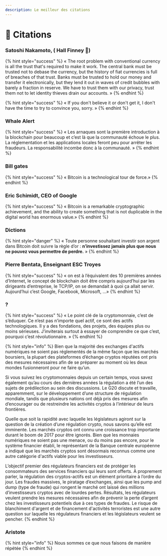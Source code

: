 ```yaml
---
description: Le meilleur des citations
---
```


# 📢 Citations

### Satoshi Nakamoto, ( Hall Finney 🤫)

{% hint style="success" %}
« The root problem with conventional currency is all the trust that's required to make it work. The central bank must be trusted not to debase the currency, but the history of fiat currencies is full of breaches of that trust. Banks must be trusted to hold our money and transfer it electronically, but they lend it out in waves of credit bubbles with barely a fraction in reserve. We have to trust them with our privacy, trust them not to let identity thieves drain our accounts. »
{% endhint %}

{% hint style="success" %}
« If you don't believe it or don't get it, I don't have the time to try to convince you, sorry. »
{% endhint %}

### Whale Alert

{% hint style="success" %}
« Les arnaques sont la première introduction à la blockchain pour beaucoup et c’est là que la communauté échoue le plus. La réglementation et les applications locales feront peu pour arrêter les fraudeurs. La responsabilité incombe donc à la communauté. »
{% endhint %}

### Bill gates

{% hint style="success" %}
« Bitcoin is a technological tour de force.»
{% endhint %}

### Eric Schimidt, CEO of Google

{% hint style="success" %}
« Bitcoin is a remarkable cryptographic achievement, and the ability to create something that is not duplicable in the digital world has enormous value.»
{% endhint %}

### Dictions

{% hint style="danger" %}
« Toute personne souhaitant investir son argent dans Bitcoin doit suivre la règle d’or : **n’investissez jamais plus que nous ne pouvez vous permettre de perdre.** »
{% endhint %}

### Pierre Bentata, Enseignant ESC Troyes

{% hint style="success" %}
« on est à l’équivalent des 10 premières années d’Internet, le concept de blockchain doit être compris aujourd’hui par les dirigeants d’entreprise, le TCP/IP, on se demandait à quoi ça allait servir. Aujourd’hui c’est Google, Facebook, Microsoft, …»
{% endhint %}

### ?

{% hint style="success" %}
« Le point clé de la cryptomonnaie, c’est de s’éduquer. Ce n’est pas n’importe quel actif, ce sont des actifs technologiques. Il y a des fondations, des projets, des équipes plus ou moins sérieuses. J’inviterais surtout à essayer de comprendre ce que c’est, pourquoi c’est révolutionnaire. »
{% endhint %}

{% hint style="info" %}
Bien que la majorité des exchanges d'actifs numériques ne soient pas réglementés de la même façon que les marchés boursiers, la plupart des plateformes d’échange cryptos réputées ont pris des mesures nécessaires afin de se préparer au moment où les deux mondes fusionneront pour ne faire qu’un.

Si vous suivez les cryptomonnaies depuis un certain temps, vous savez également qu’au cours des dernières années la régulation a été l’un des sujets de prédilection au sein des discussions. Le G20 discute et travaille, apparemment, sur le développement d’une structure de régulation mondiale, tandis que plusieurs nations ont déjà pris des mesures afin d’encourager ou de restreindre les activités cryptos à l’intérieur de leurs frontières.

Quelle que soit la rapidité avec laquelle les législateurs agiront sur la question de la création d’une régulation crypto, nous savons qu’elle est imminente. Les marchés cryptos ont connu une croissance trop importante durant le boom de 2017 pour être ignorés. Bien que les monnaies numériques ne soient pas une menace, ou du moins pas encore, pour le système financier établi, le représentant de la Banque centrale européenne a indiqué que les marchés cryptos sont désormais reconnus comme une autre catégorie d'actifs viable pour les investisseurs.

L’objectif premier des régulateurs financiers est de protéger les consommateurs des services financiers qui leurs sont offerts. À proprement parler, la régulation des cryptos-actifs est un élément prioritaire à l’ordre du jour. Les fraudes massives, le piratage d’exchanges, ainsi que les pump and dump (type de fraude) qui rongent le marché ont laissé des millions d’investisseurs cryptos avec de lourdes pertes. Résultats, les régulateurs veulent prendre les mesures nécessaires afin de prévenir la perte d’argent chez les investisseurs potentiels due à ces types de fraudes. Le risque de blanchiment d'argent et de financement d'activités terroristes est une autre question sur laquelle les régulateurs financiers et les législateurs veulent se pencher.
{% endhint %}

### Aristote

{% hint style="info" %}
Nous sommes ce que nous faisons de manière répétée
{% endhint %}
